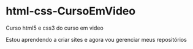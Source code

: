 # html-css-CursoEmVideo
 Curso html5 e css3 do curso em video

Estou aprendendo a criar sites e agora vou gerenciar meus repositórios